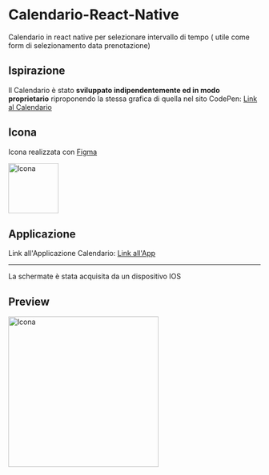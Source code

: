 # Calendario-React-Native

Calendario in react native per selezionare intervallo di tempo ( utile come form di selezionamento data prenotazione)

## Ispirazione

Il Calendario è stato **sviluppato indipendentemente ed in modo proprietario** riproponendo la stessa grafica di quella nel sito CodePen: [Link al Calendario](https://codepen.io/sawyer22/pen/ddYroL) 


## Icona

Icona realizzata con [Figma](https://www.figma.com/)   

<img src="https://github.com/vittorioPiotti/Calendario-React-Native/blob/main/icona.png" alt="Icona" width="100"/>


## Applicazione

Link all'Applicazione Calendario: [Link all'App](https://ygmq5s.csb.app/Calendario)  

---

La schermate è stata acquisita da un dispositivo IOS 

## Preview
<img src="https://github.com/vittorioPiotti/Calendario-React-Native/blob/main/calendar.gif" alt="Icona" width="300"/>

